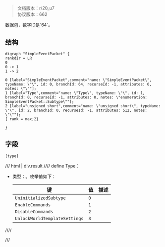 # <!-- md:samp SimpleEventPacket -->

> 文档版本：r/20_u7<br/>协议版本：662

<!-- md:samp SimpleEventPacket -->数据包，数字ID是`64`。

## 结构

```viz
digraph "SimpleEventPacket" {
rankdir = LR
0
0 -> 1
1 -> 2

0 [label="SimpleEventPacket",comment="name: \"SimpleEventPacket\", typeName: \"\", id: 0, branchId: 64, recurseId: -1, attributes: 0, notes: \"\""];
1 [label="Type",comment="name: \"Type\", typeName: \"\", id: 1, branchId: 0, recurseId: -1, attributes: 0, notes: \"enumeration: SimpleEventPacket::Subtype\""];
2 [label="unsigned short",comment="name: \"unsigned short\", typeName: \"\", id: 2, branchId: 0, recurseId: -1, attributes: 512, notes: \"\""];
{ rank = max;2}

}

```

## 字段

```title='SimpleEventPacket'
[type]
```

/// html | div.result
//// define
Type：<!-- md:samp unsigned short -->

- 类型：<!-- md:samp unsigned short -->。枚举值如下：

  |键|值|描述|
  |---|---|---|
  |`UninitializedSubtype`|`0`||
  |`EnableCommands`|`1`||
  |`DisableCommands`|`2`||
  |`UnlockWorldTemplateSettings`|`3`||



////

///

